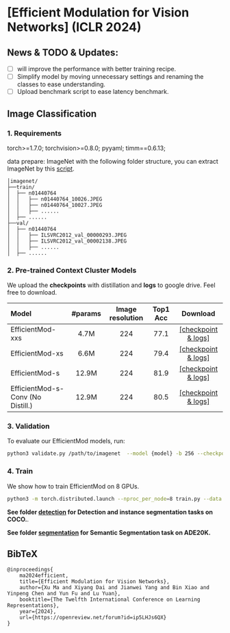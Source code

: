 # [Efficient Modulation for Vision Networks] (ICLR 2024)

## News & TODO & Updates:
-  [ ] will improve the performance with better training recipe.
-  [ ] Simplify model by moving unnecessary settings and renaming the classes to ease understanding.
-  [ ] Upload benchmark script to ease latency benchmark.

## Image Classification
### 1. Requirements

torch>=1.7.0; torchvision>=0.8.0; pyyaml; timm==0.6.13;  

data prepare: ImageNet with the following folder structure, you can extract ImageNet by this [script](https://gist.github.com/BIGBALLON/8a71d225eff18d88e469e6ea9b39cef4).

```
│imagenet/
├──train/
│  ├── n01440764
│  │   ├── n01440764_10026.JPEG
│  │   ├── n01440764_10027.JPEG
│  │   ├── ......
│  ├── ......
├──val/
│  ├── n01440764
│  │   ├── ILSVRC2012_val_00000293.JPEG
│  │   ├── ILSVRC2012_val_00002138.JPEG
│  │   ├── ......
│  ├── ......
```



### 2. Pre-trained Context Cluster Models
We upload the **checkpoints** with distillation and **logs** to google drive. Feel free to download.

| Model    |  #params | Image resolution | Top1 Acc|  Download | 
| :---     |   :---:    |  :---: |  :---:   |:---:  |
| EfficientMod-xxs  |   4.7M     |   224 |  77.1 |  [[checkpoint & logs]](https://drive.google.com/drive/folders/1c0dlnN7w1bHlAsKcJFhGVA2mIhoA6ZHz?usp=sharing) |
| EfficientMod-xs |   6.6M     |   224 |  79.4  | [[checkpoint & logs]](https://drive.google.com/drive/folders/1PPQFO891WfJRUiH58NlWOgHDEzDnwC0_?usp=share_link) |
| EfficientMod-s |   12.9M     |   224 |  81.9  | [[checkpoint & logs]](https://drive.google.com/drive/folders/1rJs8LcWmdTFmj-IJ0cmlVp_MxGfZFsFk?usp=share_link) |
| EfficientMod-s-Conv (No Distill.) |   12.9M     |   224 |  80.5  | [[checkpoint & logs]](https://drive.google.com/drive/folders/1EY637XRiDPL4AwrVGESJWsK-ZP2GhnaI?usp=share_link) |

### 3. Validation

To evaluate our EfficientMod models, run:

```bash
python3 validate.py /path/to/imagenet  --model {model} -b 256 --checkpoint {/path/to/checkpoint} 
```



### 4. Train
We show how to train EfficientMod on 8 GPUs.

```bash
python3 -m torch.distributed.launch --nproc_per_node=8 train.py --data {path-to-imagenet} --model {model} -b 256 --lr 4e-3 --amp --model-ema --distillation-type soft --distillation-tau 1 --auto-resume --exp_tag {experiment_tag}

```



**See folder [detection](detection/) for Detection and instance segmentation tasks on COCO.**.

**See folder [segmentation](segmentation/) for Semantic Segmentation task on ADE20K.**

## BibTeX

    @inproceedings{
        ma2024efficient,
        title={Efficient Modulation for Vision Networks},
        author={Xu Ma and Xiyang Dai and Jianwei Yang and Bin Xiao and Yinpeng Chen and Yun Fu and Lu Yuan},
        booktitle={The Twelfth International Conference on Learning Representations},
        year={2024},
        url={https://openreview.net/forum?id=ip5LHJs6QX}
    }
